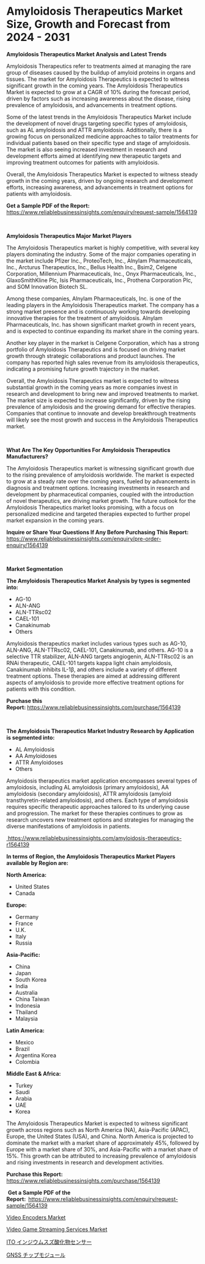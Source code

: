 <p><h1>Amyloidosis Therapeutics Market Size, Growth and Forecast from 2024 - 2031</h1></p><p><strong>Amyloidosis Therapeutics Market Analysis and Latest Trends</strong></p>
<p><p>Amyloidosis Therapeutics refer to treatments aimed at managing the rare group of diseases caused by the buildup of amyloid proteins in organs and tissues. The market for Amyloidosis Therapeutics is expected to witness significant growth in the coming years. The Amyloidosis Therapeutics Market is expected to grow at a CAGR of 10% during the forecast period, driven by factors such as increasing awareness about the disease, rising prevalence of amyloidosis, and advancements in treatment options.</p><p>Some of the latest trends in the Amyloidosis Therapeutics Market include the development of novel drugs targeting specific types of amyloidosis, such as AL amyloidosis and ATTR amyloidosis. Additionally, there is a growing focus on personalized medicine approaches to tailor treatments for individual patients based on their specific type and stage of amyloidosis. The market is also seeing increased investment in research and development efforts aimed at identifying new therapeutic targets and improving treatment outcomes for patients with amyloidosis.</p><p>Overall, the Amyloidosis Therapeutics Market is expected to witness steady growth in the coming years, driven by ongoing research and development efforts, increasing awareness, and advancements in treatment options for patients with amyloidosis.</p></p>
<p><strong>Get a Sample PDF of the Report:&nbsp;</strong> <a href="https://www.reliablebusinessinsights.com/enquiry/request-sample/1564139">https://www.reliablebusinessinsights.com/enquiry/request-sample/1564139</a></p>
<p>&nbsp;</p>
<p><strong>Amyloidosis Therapeutics Major Market Players</strong></p>
<p><p>The Amyloidosis Therapeutics market is highly competitive, with several key players dominating the industry. Some of the major companies operating in the market include Pfizer Inc., ProteoTech, Inc., Alnylam Pharmaceuticals, Inc., Arcturus Therapeutics, Inc., Bellus Health Inc., Bsim2, Celgene Corporation, Millennium Pharmaceuticals, Inc., Onyx Pharmaceuticals, Inc., GlaxoSmithKline Plc, Isis Pharmaceuticals, Inc., Prothena Corporation Plc, and SOM Innovation Biotech SL.</p><p>Among these companies, Alnylam Pharmaceuticals, Inc. is one of the leading players in the Amyloidosis Therapeutics market. The company has a strong market presence and is continuously working towards developing innovative therapies for the treatment of amyloidosis. Alnylam Pharmaceuticals, Inc. has shown significant market growth in recent years, and is expected to continue expanding its market share in the coming years.</p><p>Another key player in the market is Celgene Corporation, which has a strong portfolio of Amyloidosis Therapeutics and is focused on driving market growth through strategic collaborations and product launches. The company has reported high sales revenue from its amyloidosis therapeutics, indicating a promising future growth trajectory in the market.</p><p>Overall, the Amyloidosis Therapeutics market is expected to witness substantial growth in the coming years as more companies invest in research and development to bring new and improved treatments to market. The market size is expected to increase significantly, driven by the rising prevalence of amyloidosis and the growing demand for effective therapies. Companies that continue to innovate and develop breakthrough treatments will likely see the most growth and success in the Amyloidosis Therapeutics market.</p></p>
<p>&nbsp;</p>
<p><strong>What Are The Key Opportunities For Amyloidosis Therapeutics Manufacturers?</strong></p>
<p><p>The Amyloidosis Therapeutics market is witnessing significant growth due to the rising prevalence of amyloidosis worldwide. The market is expected to grow at a steady rate over the coming years, fueled by advancements in diagnosis and treatment options. Increasing investments in research and development by pharmaceutical companies, coupled with the introduction of novel therapeutics, are driving market growth. The future outlook for the Amyloidosis Therapeutics market looks promising, with a focus on personalized medicine and targeted therapies expected to further propel market expansion in the coming years.</p></p>
<p><strong>Inquire or Share Your Questions If Any Before Purchasing This Report:</strong> <a href="https://www.reliablebusinessinsights.com/enquiry/pre-order-enquiry/1564139">https://www.reliablebusinessinsights.com/enquiry/pre-order-enquiry/1564139</a></p>
<p>&nbsp;</p>
<p><strong>Market Segmentation</strong></p>
<p><strong>The Amyloidosis Therapeutics Market Analysis by types is segmented into:</strong></p>
<p><ul><li>AG-10</li><li>ALN-ANG</li><li>ALN-TTRsc02</li><li>CAEL-101</li><li>Canakinumab</li><li>Others</li></ul></p>
<p><p>Amyloidosis therapeutics market includes various types such as AG-10, ALN-ANG, ALN-TTRsc02, CAEL-101, Canakinumab, and others. AG-10 is a selective TTR stabilizer, ALN-ANG targets angiogenin, ALN-TTRsc02 is an RNAi therapeutic, CAEL-101 targets kappa light chain amyloidosis, Canakinumab inhibits IL-1β, and others include a variety of different treatment options. These therapies are aimed at addressing different aspects of amyloidosis to provide more effective treatment options for patients with this condition.</p></p>
<p><strong>Purchase this Report:&nbsp;</strong><a href="https://www.reliablebusinessinsights.com/purchase/1564139">https://www.reliablebusinessinsights.com/purchase/1564139</a></p>
<p>&nbsp;</p>
<p><strong>The Amyloidosis Therapeutics Market Industry Research by Application is segmented into:</strong></p>
<p><ul><li>AL Amyloidosis</li><li>AA Amyloidoses</li><li>ATTR Amyloidoses</li><li>Others</li></ul></p>
<p><p>Amyloidosis therapeutics market application encompasses several types of amyloidosis, including AL amyloidosis (primary amyloidosis), AA amyloidosis (secondary amyloidosis), ATTR amyloidosis (amyloid transthyretin-related amyloidosis), and others. Each type of amyloidosis requires specific therapeutic approaches tailored to its underlying cause and progression. The market for these therapies continues to grow as research uncovers new treatment options and strategies for managing the diverse manifestations of amyloidosis in patients.</p></p>
<p><a href="https://www.reliablebusinessinsights.com/amyloidosis-therapeutics-r1564139">&nbsp;https://www.reliablebusinessinsights.com/amyloidosis-therapeutics-r1564139</a></p>
<p><strong>In terms of Region, the Amyloidosis Therapeutics Market Players available by Region are:</strong></p>
<p>
    <p> <strong> North America: </strong>
        <ul>
            <li>United States</li>
            <li>Canada</li>
        </ul>
        </p> 
    <p> <strong> Europe: </strong>
        <ul>
            <li>Germany</li>
            <li>France</li>
            <li>U.K.</li>
            <li>Italy</li>
            <li>Russia</li>
        </ul>
        </p> 
    <p> <strong> Asia-Pacific: </strong>
        <ul>
            <li>China</li>
            <li>Japan</li>
            <li>South Korea</li>
            <li>India</li>
            <li>Australia</li>
            <li>China Taiwan</li>
            <li>Indonesia</li>
            <li>Thailand</li>
            <li>Malaysia</li>
        </ul>
        </p> 
    <p> <strong> Latin America: </strong>
        <ul>
            <li>Mexico</li>
            <li>Brazil</li>
            <li>Argentina Korea</li>
            <li>Colombia</li>
        </ul>
        </p> 
    <p> <strong> Middle East & Africa: </strong>
        <ul>
            <li>Turkey</li>
            <li>Saudi</li>
            <li>Arabia</li>
            <li>UAE</li>
            <li>Korea</li>
        </ul>
    </p>
    </p>
<p><p>The Amyloidosis Therapeutics Market is expected to witness significant growth across regions such as North America (NA), Asia-Pacific (APAC), Europe, the United States (USA), and China. North America is projected to dominate the market with a market share of approximately 45%, followed by Europe with a market share of 30%, and Asia-Pacific with a market share of 15%. This growth can be attributed to increasing prevalence of amyloidosis and rising investments in research and development activities.</p></p>
<p><strong>Purchase this Report: </strong><a href="https://www.reliablebusinessinsights.com/purchase/1564139">https://www.reliablebusinessinsights.com/purchase/1564139</a></p>
<p>&nbsp;<strong>Get a Sample PDF of the Report:&nbsp;&nbsp;</strong><a href="https://www.reliablebusinessinsights.com/enquiry/request-sample/1564139">https://www.reliablebusinessinsights.com/enquiry/request-sample/1564139</a></p>
<p><strong></strong></p>
<p><p><a href="https://github.com/nigngrjl95/Market-Research-Report-List-1/blob/main/video-encoders-market.md">Video Encoders Market</a></p><p><a href="https://github.com/sarohimweaach77/Market-Research-Report-List-1/blob/main/video-game-streaming-services-market.md">Video Game Streaming Services Market</a></p><p><a href="https://github.com/tanyaali3/Market-Research-Report-List-2/blob/main/3484569177557.md">ITO インジウムスズ酸化物センサー</a></p><p><a href="https://github.com/DwightHuels1/Market-Research-Report-List-2/blob/main/5031958177558.md">GNSS チップモジュール</a></p></p>